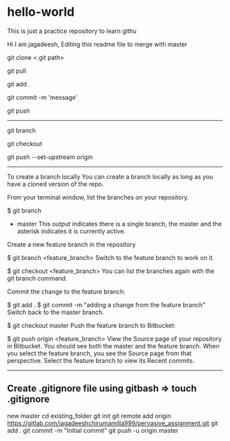# hello-world
This is just a practice repository to learn githu

Hi I am jagadeesh, Editing this readme file to merge with master

git clone <.git path>

git pull 

git add .

git commit -m 'message'

git push

------------------------------
git branch <branch name>

git checkout <branch>

git push --set-upstream origin <branch name>

--------------------
To create a branch locally
You can create a branch locally as long as you have a cloned version of the repo.

From your terminal window, list the branches on your repository.

$ git branch 
 * master
This output indicates there is a single branch, the master and the asterisk indicates it is currently active.

Create a new feature branch in the repository

$ git branch <feature_branch>
Switch to the feature branch to work on it.

$ git checkout <feature_branch>
You can list the branches again with the git branch command.

Commit the change to the feature branch:

$ git add . 
$ git commit -m "adding a change from the feature branch"
Switch back to the master branch.

$ git checkout master
Push the feature branch to Bitbucket:

$ git push origin <feature_branch>
View the Source page of your repository in Bitbucket. You should see both the master and the feature branch. When you select the feature branch, you see the Source page from that perspective. Select the feature branch to view its Recent commits.


-------------------------------------------------------------------------------------------------------------------
Create .gitignore file using gitbash => touch .gitignore
----------------------------
new master
cd existing_folder
git init
git remote add origin https://gitlab.com/jagadeeshchirumamilla999/pervasive_assignment.git
git add .
git commit -m "Initial commit"
git push -u origin master

